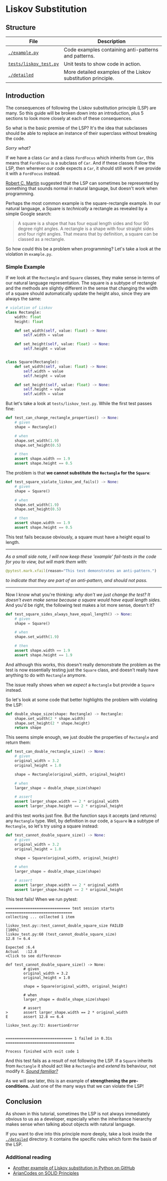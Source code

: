 # Liskov Substitution

## Structure

| File      | Description |
| ----------- | ----------- |
| [`./example.py`](example.py)      | Code examples containing anti-patterns and patterns.       |
| [`tests/liskov_test.py`](../../../../tests/design_principles/solid/liskov_test.py)   | Unit tests to show code in action.        |
| [`./detailed`](detailed)      | More detailed examples of the Liskov substitution principle.       |

## Introduction

The consequences of following the Liskov substitution principle (LSP) are many. So this guide
will be broken down into an introduction, plus 5 sections to look more closely at
each of these consequences.

So what is the basic premise of the LSP? It's the idea that
subclasses should be able to replace an instance of their superclass without breaking
the code.

_Sorry what?_

If we have a class `Car` and a class `FordFocus` which inherits from `Car`, this means
that `FordFocus` is a subclass of `Car`. And if these classes follow the LSP, then
wherever our code expects a `Car`, it should still work if we provide
it with a `FordFocus` instead.

[Robert C. Martin](https://en.wikipedia.org/wiki/Robert_C._Martin) suggested that
the LSP can sometimes be represented by something that sounds
normal in natural language, but doesn't work when programming.

Perhaps the most common example is the square-rectangle example. In our natural language,
a Square is _technically_ a rectangle as revealed by a simple Google search:

> A square is a shape that has four equal length sides and four 90 degree right angles.
> A rectangle is a shape with four straight sides and four right angles.
> That means that by definition, a square can be classed as a rectangle.

So how could this be a problem when programming? Let's take a look at the violation
in `example.py`.

### Simple Example

If we look at the `Rectangle` and `Square` classes, they make sense in terms of our
natural language representation. The square is a subtype of rectangle and the
methods are slightly different in the sense that changing the width of a square should
automatically update the height also, since they are always the same:

```python
# violation of Liskov
class Rectangle:
    width: float
    height: float

    def set_width(self, value: float) -> None:
        self.width = value

    def set_height(self, value: float) -> None:
        self.height = value


class Square(Rectangle):
    def set_width(self, value: float) -> None:
        self.width = value
        self.height = value

    def set_height(self, value: float) -> None:
        self.height = value
        self.width = value

```

But let's take a look at `tests/liskov_test.py`. While the first test passes fine:

```python
def test_can_change_rectangle_properties() -> None:
    # given
    shape = Rectangle()

    # when
    shape.set_width(1.9)
    shape.set_height(0.5)

    # then
    assert shape.width == 1.9
    assert shape.height == 0.5
```

The problem is that **we cannot substitute the `Rectangle` for the `Square`**:

```python
def test_square_violate_liskov_and_fails() -> None:
    # given
    shape = Square()

    # when
    shape.set_width(1.9)
    shape.set_height(0.5)

    # then
    assert shape.width == 1.9
    assert shape.height == 0.5
```

This test fails because obviously, a square must have a height equal to length.

---

_As a small side note, I will now keep these 'example' fail-tests in the code for you to
view, but will mark them with:_

```python
@pytest.mark.xfail(reason="This test demonstrates an anti-pattern.")
```

_to indicate that they are part of an anti-pattern, and should not pass._

---

Now I know what you're thinking: _why don't we just change the test? It doesn't even make
sense because a square would have equal length sides._ And you'd be right, the following
test makes a lot more sense, doesn't it?

```python
def test_square_sides_always_have_equal_length() -> None:
    # given
    shape = Square()

    # when
    shape.set_width(1.9)

    # then
    assert shape.width == 1.9
    assert shape.height == 1.9
```

And although this works, this doesn't really demonstrate the problem as the test is
now essentially testing just the `Square` class, and doesn't really have anything to
do with `Rectangle` anymore.

The issue really shows when we _expect_ a `Rectangle` but provide a `Square` instead.

So let's look at some code that better highlights the problem with violating the LSP:

```python
def double_shape_size(shape: Rectangle) -> Rectangle:
    shape.set_width(2 * shape.width)
    shape.set_height(2 * shape.height)
    return shape
```

This seems simple enough, we just double the properties of `Rectangle` and return them:

```python
def test_can_double_rectangle_size() -> None:
    # given
    original_width = 3.2
    original_height = 1.0

    shape = Rectangle(original_width, original_height)

    # when
    larger_shape = double_shape_size(shape)

    # assert
    assert larger_shape.width == 2 * original_width
    assert larger_shape.height == 2 * original_height
```

and this test works just fine. But the function says it accepts (and returns) any
`Rectangle` type. Well, by definition in our code, a `Square` **is** a subtype of
`Rectangle`, so let's try using a square instead:

```python
def test_cannot_double_square_size() -> None:
    # given
    original_width = 3.2
    original_height = 1.0

    shape = Square(original_width, original_height)

    # when
    larger_shape = double_shape_size(shape)

    # assert
    assert larger_shape.width == 2 * original_width
    assert larger_shape.height == 2 * original_height
```

This test fails! When we run pytest:

```
============================= test session starts ==============================
collecting ... collected 1 item

liskov_test.py::test_cannot_double_square_size FAILED                    [100%]
liskov_test.py:60 (test_cannot_double_square_size)
12.8 != 6.4

Expected :6.4
Actual   :12.8
<Click to see difference>

def test_cannot_double_square_size() -> None:
        # given
        original_width = 3.2
        original_height = 1.0
    
        shape = Square(original_width, original_height)
    
        # when
        larger_shape = double_shape_size(shape)
    
        # assert
>       assert larger_shape.width == 2 * original_width
E       assert 12.8 == 6.4

liskov_test.py:72: AssertionError


============================== 1 failed in 0.31s ===============================

Process finished with exit code 1
```

And this test fails as a result of not following the LSP. If
a `Square` inherits from `Rectangle` it should act like a `Rectangle` and _extend_ its
behaviour, not modify it. [_Sound familiar?_](../open_closed/README.md)

As we will see later, this is an example of **strengthening the pre-conditions.** Just
one of the many ways that we can violate the LSP!

## Conclusion

As shown in this tutorial, sometimes the LSP is not always
immediately obvious to us as a developer, especially when the inheritance hierarchy
makes sense when talking about objects with natural language.

If you want to dive into this principle more deeply, take a look inside the
[`./detailed`](detailed) directory. It contains the specific rules which form the
basis of the LSP.

### Additional reading

 - [Another example of Liskov substitution in Python on GitHub](https://github.com/heykarimoff/solid.python/blob/master/3.lsp.py)
 - [ArjanCodes on SOLID Principles](https://www.youtube.com/watch?v=pTB30aXS77U)
 